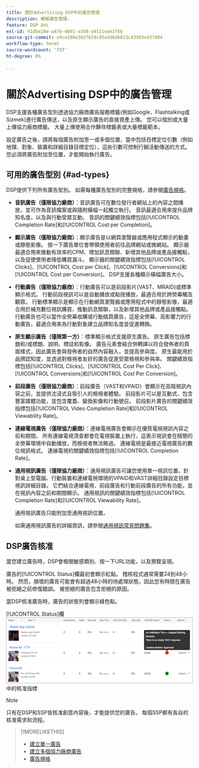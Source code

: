 ```yaml
---
title: 關於Advertising DSP中的廣告管理
description: 瞭解廣告管理。
feature: DSP Ads
exl-id: 41dbe28e-a476-4601-a3d8-a9111eae3f6b
source-git-commit: e9ce180e302f619c85a3d6db813c83903e437d04
workflow-type: tm+mt
source-wordcount: '737'
ht-degree: 0%

---
```


# 關於Advertising DSP中的廣告管理

<!-- add "The Ads View (Dashboard?)" section -->

DSP支援各種廣告型別透過協力廠商廣告服務標籤(例如Google、Flashtalking或Sizmek)進行廣告傳送，以及原生顯示廣告的直接資產上傳。 您可以個別或大量上傳協力廠商標籤。 大量上傳使用合作夥伴標籤表或大量標籤範本。

<!-- The bulk upload feature requires you to either a) upload DoubleClick and Flashtalking tag sheets or b) download a template, input your tags into the template, and then re-upload the template. -->
<!-- need a list of all supported third-party ad servers; see file in future-tbd folder -->

設定廣告之後，請將每個廣告附加至一或多個位置，當中包括目標定位引數（例如地理、對象、裝置和詳細目錄目標定位），這些引數可控制行銷活動傳送的方式。 您必須將廣告附加至位置，才能開始執行廣告。

## 可用的廣告型別 {#ad-types}

DSP提供下列所有廣告型別。 如需每種廣告型別的完整規格，請參閱[廣告規格](ad-specs.md)。

* **音訊廣告（僅限協力廠商）**：音訊廣告可在數位發行者網站上的內容之間播放，並可作為音訊檔案或與隨附橫幅一起獨立執行。 音訊最適合用來提升品牌知名度，以及與行動受眾互動。 音訊的關鍵績效指標包括[!UICONTROL Completion Rate]和[!UICONTROL Cost per Completion]。

* **顯示廣告（僅限協力廠商）**：顯示廣告是以網頁瀏覽器或應用程式顯示的動畫或靜態影像。 按一下廣告單位會帶領使用者前往品牌網站或微網站。 顯示器最適合用來推動有效率的CPM、增加訊息關聯、新增其他品牌或產品接觸點，以及促使使用者降低購買漏斗。 顯示器的關鍵績效指標包括[!UICONTROL Clicks]、[!UICONTROL Cost per Click]、[!UICONTROL Conversions]和[!UICONTROL Cost per Conversion]。 DSP支援各種顯示橫幅廣告大小。

* **行動廣告（僅限協力廠商）**：行動廣告可以是前段影片(VAST、MRAID)或標準顯示格式。 行動前段視訊可以是自動播放或點按播放，最適合用於跨熒幕觸及觀眾。 行動標準顯示是顯示在行動網頁瀏覽器或應用程式中的靜態影像，最適合用於補充數位視訊購買、推動訊息關聯，以及新增其他品牌或產品接觸點。 行動廣告也可以當作全熒幕收購或行動插頁廣告，這是全熒幕、高影響力的行動廣告，最適合用來為行動對象建立品牌知名度並促進轉換。

* **原生顯示廣告（僅限第一方）**：標準顯示格式支援原生廣告。 原生廣告包括標題和/或標題、說明、標誌和影像。 廣告元素會結合併轉譯以符合發佈者的頁面樣式，因此廣告會與發佈者的自然內容融入，並提高參與度。 原生最能用於品牌認知度，並透過對檢視者友好的廣告促進受眾檢視和參與率。 關鍵績效指標包括[!UICONTROL Clicks]、[!UICONTROL Cost Per Click]、[!UICONTROL Conversions]和[!UICONTROL Cost Per Conversion]。

* **前段廣告（僅限協力廠商）**：前段廣告（VAST和VPAID）會顯示在高階視訊內容之前，並提供沈浸式且吸引人的檢視者體驗。 前段影片可以是互動式、包含豐富媒體功能，並包含覆蓋、變換影像和行動號召。 前段影片廣告的關鍵績效指標包括[!UICONTROL Video Completion Rate]和[!UICONTROL Viewability Rate]。

* **連線電視廣告（僅限協力廠商）**：連線電視廣告會顯示在優質電視視訊內容之前和期間。 所有連線電視清查都會在電視裝置上執行，這表示視訊會在精簡的全熒幕環境中自動播放，而檢視者無法略過。 連線電視是最接近電視廣告的數位視訊格式。 連線電視的關鍵績效指標包括[!UICONTROL Completion Rate]。

* **通用視訊廣告（僅限協力廠商）**：通用視訊廣告可讓您使用單一視訊位置，針對桌上型電腦、行動裝置和連線電視環境的VPAID和VAST詳細目錄設定目標視訊詳細目錄。 它們結合連線電視、前段廣告和行動前段廣告的所有功能，並在視訊內容之前和期間顯示。 通用視訊的關鍵績效指標包括[!UICONTROL Completion Rate]和[!UICONTROL Viewability Rate]。

  通用視訊廣告只能附加至通用視訊位置。

  如需通用視訊廣告的詳細資訊，請參閱[通用視訊常見問題集](/help/dsp/campaign-management/faq-universal-video.md)。

## DSP廣告核准

當您建立廣告時，DSP會檢閱敏感類別、按一下URL功能，以及預覽呈現。

廣告的[!UICONTROL Status]欄最初會顯示紅點。 稽核程式通常需要24到48小時。 然而，損壞的廣告可能會有超過48小時的待處理狀態，因此您有時間在廣告被拒絕之前修復錯誤。 被拒絕的廣告包含拒絕的原因。

當DSP核准廣告時，廣告的狀態列會顯示綠色點。

[!UICONTROL Status]欄![&#128279;](/help/dsp/assets/ad-approval-status.png)中的核准指標

>[!NOTE]
>
>只有在DSP和SSP皆核准創意內容後，才能提供您的廣告。 每個SSP都有各自的核准需求和流程。

>[!MORELIKETHIS]
>
>* [建立單一廣告](ad-create.md)
>* [建立多個協力廠商廣告](ad-create-multiple.md)
>* [廣告規格](ad-specs.md)
